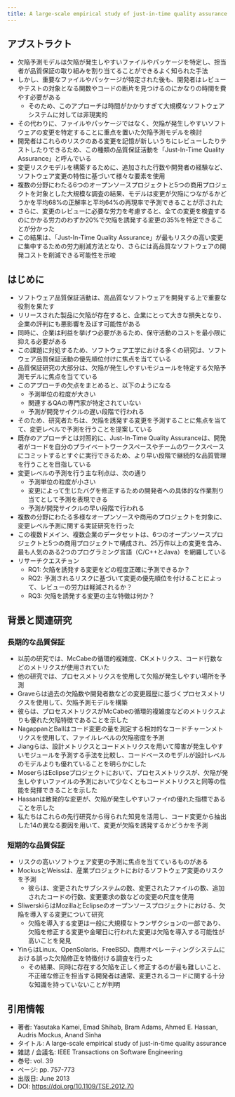 ```yaml
---
title: A large-scale empirical study of just-in-time quality assurance
---
```

## アブストラクト
- 欠陥予測モデルは欠陥が発生しやすいファイルやパッケージを特定し、担当者が品質保証の取り組みを割り当てることができるよく知られた手法
- しかし、重要なファイルやパッケージが特定された後も、開発者はレビューやテストの対象となる関数やコードの断片を見つけるのにかなりの時間を費やす必要がある
	- そのため、このアプローチは時間がかかりすぎて大規模なソフトウェアシステムに対しては非現実的
- その代わりに、ファイルやパッケージではなく、欠陥が発生しやすいソフトウェアの変更を特定することに重点を置いた欠陥予測モデルを検討
- 開発者はこれらのリスクのある変更を記憶が新しいうちにレビューしたりテストしたりできるため、この種類の品質保証活動を「Just-In-Time Quality Assurance」と呼んでいる
- 変更リスクモデルを構築するために、追加された行数や開発者の経験など、ソフトウェア変更の特性に基づいて様々な要素を使用
- 複数の分野にわたる6つのオープンソースプロジェクトと5つの商用プロジェクトを対象とした大規模な調査の結果、モデルは変更が欠陥につながるかどうかを平均68%の正解率と平均64%の再現率で予測できることが示された
- さらに、変更のレビューに必要な労力を考慮すると、全ての変更を検査するのにかかる労力のわずか20%で欠陥を誘発する変更の35%を特定できることが分かった
- この結果は、「Just-In-Time Quality Assurance」が最もリスクの高い変更に集中するための労力削減方法となり、さらには高品質なソフトウェアの開発コストを削減できる可能性を示唆
## はじめに
- ソフトウェア品質保証活動は、高品質なソフトウェアを開発する上で重要な役割を果たす
- リリースされた製品に欠陥が存在すると、企業にとって大きな損失となり、企業の評判にも悪影響を及ぼす可能性がある
- 同時に、企業は利益を挙げつ必要があるため、保守活動のコストを最小限に抑える必要がある
- この課題に対処するため、ソフトウェア工学における多くの研究は、ソフトウェア品質保証活動の優先順位付けに焦点を当てている
- 品質保証研究の大部分は、欠陥が発生しやすいモジュールを特定する欠陥予測モデルに焦点を当てている
- このアプローチの欠点をまとめると、以下のようになる
	- 予測単位の粒度が大きい
	- 関連するQAの専門家が特定されていない
	- 予測が開発サイクルの遅い段階で行われる
- そのため、研究者たちは、欠陥を誘発する変更を予測することに焦点を当てて、変更レベルで予測を行うことを提案している
- 既存のアプローチとは対照的に、Just-In-Time Quality Assuranceは、開発者がコードを自分のプライベートワークスペースやチームのワークスペースにコミットするとすぐに実行できるため、より早い段階で継続的な品質管理を行うことを目指している
- 変更レベルの予測を行う主な利点は、次の通り
	- 予測単位の粒度が小さい
	- 変更によって生じたバグを修正するための開発者への具体的な作業割り当てとして予測を表現できる
	- 予測が開発サイクルの早い段階で行われる
- 複数の分野にわたる多様なオープンソースや商用のプロジェクトを対象に、変更レベル予測に関する実証研究を行った
- この複数ドメイン、複数企業のデータセットは、6つのオープンソースプロジェクトと5つの商用プロジェクトで構成され、25万件以上の変更を含み、最も人気のある2つのプログラミング言語（C/C++とJava）を網羅している
- リサーチクエスチョン
	- RQ1: 欠陥を誘発する変更をどの程度正確に予測できるか？
	- RQ2: 予測されるリスクに基づいて変更の優先順位を付けることによって、レビューの労力は軽減されるか？
	- RQ3: 欠陥を誘発する変更の主な特徴は何か？
## 背景と関連研究
### 長期的な品質保証
- 以前の研究では、McCabeの循環的複雑度、CKメトリクス、コード行数などのメトリクスが使用されていた
- 他の研究では、プロセスメトリクスを使用して欠陥が発生しやすい場所を予測
- Graveらは過去の欠陥数や開発者数などの変更履歴に基づくプロセスメトリクスを使用して、欠陥予測モデルを構築
- 彼らは、プロセスメトリクスがMcCabeの循環的複雑度などのメトリクスよりも優れた欠陥特徴であることを示した
- NagappanとBallはコード変更の量を測定する相対的なコードチャーンメトリクスを使用して、ファイルレベルの欠陥密度を予測
- Jiangらは、設計メトリクスとコードメトリクスを用いて障害が発生しやすいモジュールを予測する手法を比較し、コードベースのモデルが設計レベルのモデルよりも優れていることを明らかにした
- MoserらはEclipseプロジェクトにおいて、プロセスメトリクスが、欠陥が発生しやすいファイルの予測において少なくともコードメトリクスと同等の性能を発揮できることを示した
- Hassanは散発的な変更が、欠陥が発生しやすいファイrの優れた指標であることを示した
- 私たちはこれらの先行研究から得られた知見を活用し、コード変更から抽出した14の異なる要因を用いて、変更が欠陥を誘発するかどうかを予測
### 短期的な品質保証
- リスクの高いソフトウェア変更の予測に焦点を当てているものがある
- MockusとWeissは、産業プロジェクトにおけるソフトウェア変更のリスクを予測
	- 彼らは、変更されたサブシステムの数、変更されたファイルの数、追加されたコードの行数、変更要求の数などの変更の尺度を使用
- SliwerskiらはMozillaとEclipseのオープンソースプロジェクトにおける、欠陥を導入する変更について研究
	- 欠陥を導入する変更は一般に大規模なトランザクションの一部であり、欠陥を修正する変更や金曜日に行われた変更は欠陥を導入する可能性が高いことを発見
- YinらはLinux、OpenSolaris、FreeBSD、商用オペレーティングシステムにおける誤った欠陥修正を特徴付ける調査を行った
	- その結果、同時に存在する欠陥を正しく修正するのが最も難しいこと、不正確な修正を担当する開発者は通常、変更されるコードに関する十分な知識を持っていないことが判明


## 引用情報
- 著者: Yasutaka Kamei, Emad Shihab, Bram Adams, Ahmed E. Hassan, Audris Mockus, Anand Sinha
- タイトル: A large-scale empirical study of just-in-time quality assurance
- 雑誌 / 会議名: IEEE Transactions on Software Engineering
- 巻号: vol. 39
- ページ: pp. 757-773
- 出版日: June 2013
- DOI: https://doi.org/10.1109/TSE.2012.70
